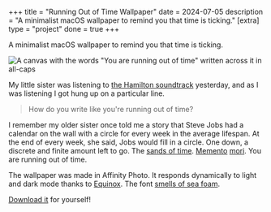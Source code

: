 +++
title = "Running Out of Time Wallpaper"
date = 2024-07-05
description = "A minimalist macOS wallpaper to remind you that time is ticking."
[extra]
type = "project"
done = true
+++

A minimalist macOS wallpaper to remind you that time is ticking.

![A canvas with the words "You are running out of time" written across
it in all-caps](preview.png)

My little sister was listening to [the Hamilton soundtrack] yesterday,
and as I was listening I got hung up on a particular line.

> How do you write like you're running out of time?

I remember my older sister once told me a story that Steve Jobs had a
calendar on the wall with a circle for every week in the average
lifespan. At the end of every week, she said, Jobs would fill in a
circle. One down, a discrete and finite amount left to go. The [sands of
time]. [Memento] [mori]. You are running out of time.

The wallpaper was made in Affinity Photo. It responds dynamically to
light and dark mode thanks to [Equinox]. The font [smells of sea foam].

[Download it] for yourself!

[the Hamilton soundtrack]: https://open.spotify.com/track/7qfoq1JFKBUEIvhqOHzuqX
[sands of time]: https://en.wikipedia.org/wiki/Sands_of_time_(idiom)
[Memento]: https://en.wikipedia.org/wiki/Memento_mori
[mori]: https://www.newsweek.com/markiplier-youtube-end-unus-annus-have-courage-let-go-interview-1556047
[Equinox]: https://equinoxmac.com
[smells of sea foam]: https://displaay.net/typeface/tobias/
[Download it]: wallpaper.heic
